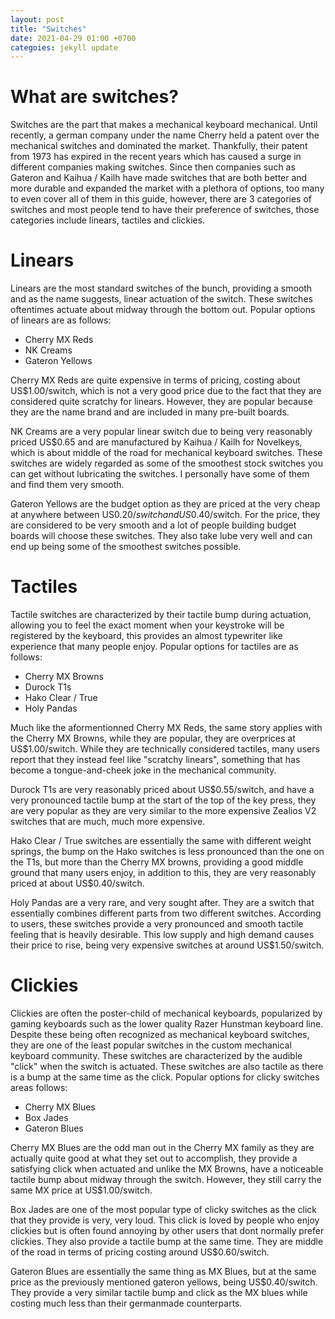 ```yaml
---
layout: post
title: "Switches"
date: 2021-04-29 01:00 +0700
categoies: jekyll update
---
```

# What are switches?

Switches are the part that makes a mechanical keyboard mechanical. Until recently, a german company under the name Cherry held a patent over the mechanical switches and dominated the market. Thankfully, their patent from 1973 has expired in the recent years which has caused a surge in different companies making switches. Since then companies such as Gateron and Kaihua / Kailh have made switches that are both better and more durable and expanded the market with a plethora of options, too many to even cover all of them in this guide, however, there are 3 categories of switches and most people tend to have their preference of switches, those categories include linears, tactiles and clickies.

# Linears
Linears are the most standard switches of the bunch, providing a smooth and as the name suggests, linear actuation of the switch. These switches oftentimes actuate about midway through the bottom out. Popular options of linears are as follows:

- Cherry MX Reds
- NK Creams
- Gateron Yellows

Cherry MX Reds are quite expensive in terms of pricing, costing about US$1.00/switch, which is not a very good price due to the fact that they are considered quite scratchy for linears. However, they are popular because they are the name brand and are included in many pre-built boards.

NK Creams are a very popular linear switch due to being very reasonably priced US$0.65 and are manufactured by Kaihua / Kailh for Novelkeys, which is about middle of the road for mechanical keyboard switches. These switches are widely regarded as some of the smoothest stock switches you can get without lubricating the switches. I personally have some of them and find them very smooth.

Gateron Yellows are the budget option as they are priced at the very cheap at anywhere between US$0.20/switch and US$0.40/switch. For the price, they are considered to be very smooth and a lot of people building budget boards will choose these switches. They also take lube very well and can end up being some of the smoothest switches possible.

# Tactiles

Tactile switches are characterized by their tactile bump during actuation, allowing you to feel the exact moment when your keystroke will be registered by the keyboard, this provides an almost typewriter like experience that many people enjoy. Popular options for tactiles are as follows:

- Cherry MX Browns
- Durock T1s
- Hako Clear / True
- Holy Pandas

Much like the aformentionned Cherry MX Reds, the same story applies with the Cherry MX Browns, while they are popular, they are overprices at US$1.00/switch. While they are technically considered tactiles, many users report that they instead feel like "scratchy linears", something that has become a tongue-and-cheek joke in the mechanical community. 

Durock T1s are very reasonably priced about US$0.55/switch, and have a very pronounced tactile bump at the start of the top of the key press, they are very popular as they are very similar to the more expensive Zealios V2 switches that are much, much more expensive. 

Hako Clear / True switches are essentially the same with different weight springs, the bump on the Hako switches is less pronounced than the one on the T1s, but more than the Cherry MX browns, providing a good middle ground that many users enjoy, in addition to this, they are very reasonably priced at about US$0.40/switch. 

Holy Pandas are a very rare, and very sought after. They are a switch that essentially combines different parts from two different switches. According to users, these switches provide a very pronounced and smooth tactile feeling that is heavily desirable. This low supply and high demand causes their price to rise, being very expensive switches at around US$1.50/switch.

# Clickies

Clickies are often the poster-child of mechanical keyboards, popularized by gaming keyboards such as the lower quality Razer Hunstman keyboard line. Despite these being often recognized as mechanical keyboard switches, they are one of the least popular switches in the custom mechanical keyboard community. These switches are characterized by the audible "click" when the switch is actuated. These switches are also tactile as there is a bump at the same time as the click. Popular options for clicky switches areas follows:

- Cherry MX Blues
- Box Jades
- Gateron Blues

Cherry MX Blues are the odd man out in the Cherry MX family as they are actually quite good at what they set out to accomplish, they provide a satisfying click when actuated and unlike the MX Browns, have a noticeable tactile bump about midway through the switch. However, they still carry the same MX price at US$1.00/switch.

Box Jades are one of the most popular type of clicky switches as the click that they provide is very, very loud. This click is loved by people who enjoy clickies but is often found annoying by other users that dont normally prefer clickies. They also provide a tactile bump at the same time. They are middle of the road in terms of pricing costing around US$0.60/switch.

Gateron Blues are essentially the same thing as MX Blues, but at the same price as the previously mentioned gateron yellows, being US$0.40/switch. They provide a very similar tactile bump and click as the MX blues while costing much less than their germanmade counterparts.

